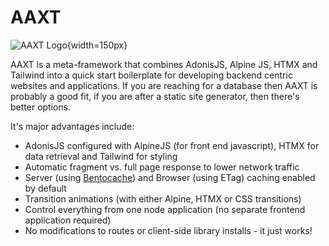 # AAXT

![AAXT Logo](/aaxt-logo.svg){width=150px}

AAXT is a meta-framework that combines AdonisJS, Alpine JS, HTMX and Tailwind into a quick start boilerplate for developing backend centric websites and applications. If you are reaching for a database then AAXT is probably a good fit, if you are after a static site generator, then there's better options.

It's major advantages include:

- AdonisJS configured with AlpineJS (for front end javascript), HTMX for data retrieval and Tailwind for styling
- Automatic fragment vs. full page response to lower network traffic
- Server (using [Bentocache](https://bentocache.dev)) and Browser (using ETag) caching enabled by default
- Transition animations (with either Alpine, HTMX or CSS transitions)
- Control everything from one node application (no separate frontend application required)
- No modifications to routes or client-side library installs - it just works!

